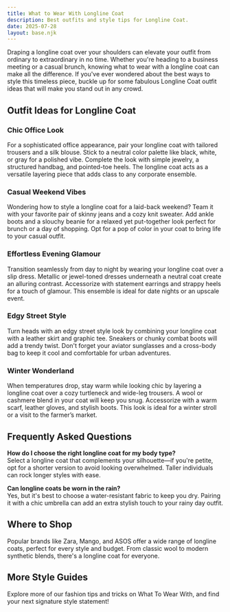 ```yaml
---
title: What to Wear With Longline Coat
description: Best outfits and style tips for Longline Coat.
date: 2025-07-28
layout: base.njk
---
```


Draping a longline coat over your shoulders can elevate your outfit from ordinary to extraordinary in no time. Whether you're heading to a business meeting or a casual brunch, knowing what to wear with a longline coat can make all the difference. If you've ever wondered about the best ways to style this timeless piece, buckle up for some fabulous Longline Coat outfit ideas that will make you stand out in any crowd.

## Outfit Ideas for Longline Coat

### Chic Office Look
For a sophisticated office appearance, pair your longline coat with tailored trousers and a silk blouse. Stick to a neutral color palette like black, white, or gray for a polished vibe. Complete the look with simple jewelry, a structured handbag, and pointed-toe heels. The longline coat acts as a versatile layering piece that adds class to any corporate ensemble.

### Casual Weekend Vibes
Wondering how to style a longline coat for a laid-back weekend? Team it with your favorite pair of skinny jeans and a cozy knit sweater. Add ankle boots and a slouchy beanie for a relaxed yet put-together look perfect for brunch or a day of shopping. Opt for a pop of color in your coat to bring life to your casual outfit.

### Effortless Evening Glamour
Transition seamlessly from day to night by wearing your longline coat over a slip dress. Metallic or jewel-toned dresses underneath a neutral coat create an alluring contrast. Accessorize with statement earrings and strappy heels for a touch of glamour. This ensemble is ideal for date nights or an upscale event.

### Edgy Street Style
Turn heads with an edgy street style look by combining your longline coat with a leather skirt and graphic tee. Sneakers or chunky combat boots will add a trendy twist. Don't forget your aviator sunglasses and a cross-body bag to keep it cool and comfortable for urban adventures.

### Winter Wonderland
When temperatures drop, stay warm while looking chic by layering a longline coat over a cozy turtleneck and wide-leg trousers. A wool or cashmere blend in your coat will keep you snug. Accessorize with a warm scarf, leather gloves, and stylish boots. This look is ideal for a winter stroll or a visit to the farmer’s market.

## Frequently Asked Questions

**How do I choose the right longline coat for my body type?**  
Select a longline coat that complements your silhouette—if you're petite, opt for a shorter version to avoid looking overwhelmed. Taller individuals can rock longer styles with ease.

**Can longline coats be worn in the rain?**  
Yes, but it's best to choose a water-resistant fabric to keep you dry. Pairing it with a chic umbrella can add an extra stylish touch to your rainy day outfit.

## Where to Shop

Popular brands like Zara, Mango, and ASOS offer a wide range of longline coats, perfect for every style and budget. From classic wool to modern synthetic blends, there's a longline coat for everyone.

## More Style Guides

Explore more of our fashion tips and tricks on What To Wear With, and find your next signature style statement!
